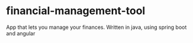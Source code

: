 # financial-management-tool
App that lets you manage your finances. Written in java, using spring boot and angular
